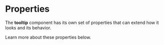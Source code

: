 # Properties

The **tooltip** component has its own set of properties that can extend how it looks and its behavior. 

Learn more about these properties below.